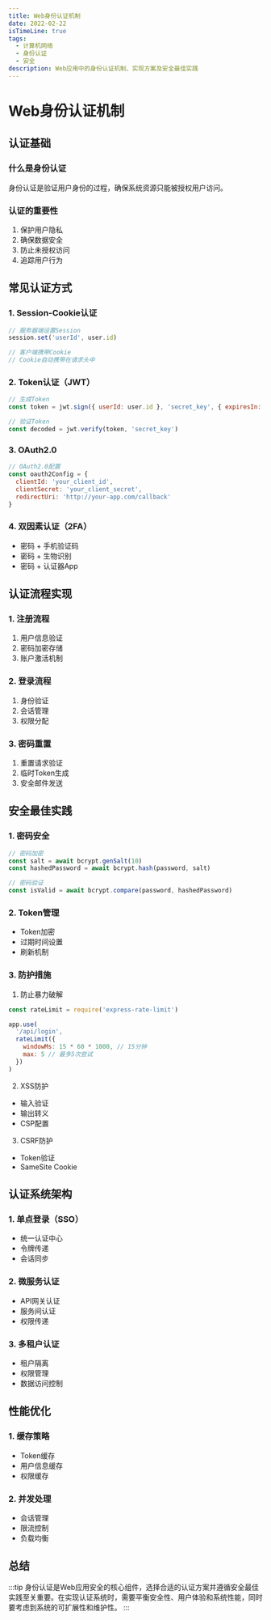 ```yaml
---
title: Web身份认证机制
date: 2022-02-22
isTimeLine: true
tags:
  - 计算机网络
  - 身份认证
  - 安全
description: Web应用中的身份认证机制、实现方案及安全最佳实践
---
```


# Web身份认证机制

## 认证基础

### 什么是身份认证

身份认证是验证用户身份的过程，确保系统资源只能被授权用户访问。

### 认证的重要性

1. 保护用户隐私
2. 确保数据安全
3. 防止未授权访问
4. 追踪用户行为

## 常见认证方式

### 1. Session-Cookie认证

```javascript
// 服务器端设置Session
session.set('userId', user.id)

// 客户端携带Cookie
// Cookie自动携带在请求头中
```

### 2. Token认证（JWT）

```javascript
// 生成Token
const token = jwt.sign({ userId: user.id }, 'secret_key', { expiresIn: '24h' })

// 验证Token
const decoded = jwt.verify(token, 'secret_key')
```

### 3. OAuth2.0

```javascript
// OAuth2.0配置
const oauth2Config = {
  clientId: 'your_client_id',
  clientSecret: 'your_client_secret',
  redirectUri: 'http://your-app.com/callback'
}
```

### 4. 双因素认证（2FA）

- 密码 + 手机验证码
- 密码 + 生物识别
- 密码 + 认证器App

## 认证流程实现

### 1. 注册流程

1. 用户信息验证
2. 密码加密存储
3. 账户激活机制

### 2. 登录流程

1. 身份验证
2. 会话管理
3. 权限分配

### 3. 密码重置

1. 重置请求验证
2. 临时Token生成
3. 安全邮件发送

## 安全最佳实践

### 1. 密码安全

```javascript
// 密码加密
const salt = await bcrypt.genSalt(10)
const hashedPassword = await bcrypt.hash(password, salt)

// 密码验证
const isValid = await bcrypt.compare(password, hashedPassword)
```

### 2. Token管理

- Token加密
- 过期时间设置
- 刷新机制

### 3. 防护措施

1. 防止暴力破解

```javascript
const rateLimit = require('express-rate-limit')

app.use(
  '/api/login',
  rateLimit({
    windowMs: 15 * 60 * 1000, // 15分钟
    max: 5 // 最多5次尝试
  })
)
```

2. XSS防护

- 输入验证
- 输出转义
- CSP配置

3. CSRF防护

- Token验证
- SameSite Cookie

## 认证系统架构

### 1. 单点登录（SSO）

- 统一认证中心
- 令牌传递
- 会话同步

### 2. 微服务认证

- API网关认证
- 服务间认证
- 权限传递

### 3. 多租户认证

- 租户隔离
- 权限管理
- 数据访问控制

## 性能优化

### 1. 缓存策略

- Token缓存
- 用户信息缓存
- 权限缓存

### 2. 并发处理

- 会话管理
- 限流控制
- 负载均衡

## 总结

:::tip
身份认证是Web应用安全的核心组件，选择合适的认证方案并遵循安全最佳实践至关重要。在实现认证系统时，需要平衡安全性、用户体验和系统性能，同时要考虑到系统的可扩展性和维护性。
:::
